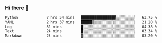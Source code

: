 ### Hi there 👋

<!--START_SECTION:waka-->

```txt
Python             7 hrs 54 mins   ████████████████░░░░░░░░░   63.75 %
YAML               2 hrs 37 mins   █████▒░░░░░░░░░░░░░░░░░░░   21.20 %
Log                32 mins         █░░░░░░░░░░░░░░░░░░░░░░░░   04.38 %
Text               24 mins         █░░░░░░░░░░░░░░░░░░░░░░░░   03.34 %
Markdown           23 mins         ▓░░░░░░░░░░░░░░░░░░░░░░░░   03.20 %
```

<!--END_SECTION:waka-->

<!--
**Jonas-VanHaeken/Jonas-VanHaeken** is a ✨ _special_ ✨ repository because its `README.md` (this file) appears on your GitHub profile.

Here are some ideas to get you started:

- 🔭 I’m currently working on ...
- 🌱 I’m currently learning ...
- 👯 I’m looking to collaborate on ...
- 🤔 I’m looking for help with ...
- 💬 Ask me about ...
- 📫 How to reach me: ...
- 😄 Pronouns: ...
- ⚡ Fun fact: ...
-->
